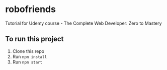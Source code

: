 # robofriends

Tutorial for Udemy course - The Complete Web Developer: Zero to Mastery

## To run this project

1. Clone this repo
2. Run `npm install`
3. Run `npm start`